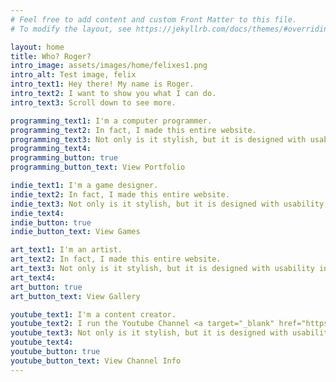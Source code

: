 ```yaml
---
# Feel free to add content and custom Front Matter to this file.
# To modify the layout, see https://jekyllrb.com/docs/themes/#overriding-theme-defaults

layout: home
title: Who? Roger?
intro_image: assets/images/home/felixes1.png
intro_alt: Test image, felix
intro_text1: Hey there! My name is Roger.
intro_text2: I want to show you what I can do.
intro_text3: Scroll down to see more.

programming_text1: I'm a computer programmer.
programming_text2: In fact, I made this entire website.
programming_text3: Not only is it stylish, but it is designed with usability in mind. It's easy to update and modify with blog posts and custom pages without having to modify anything technical.
programming_text4:
programming_button: true
programming_button_text: View Portfolio

indie_text1: I'm a game designer.
indie_text2: In fact, I made this entire website.
indie_text3: Not only is it stylish, but it is designed with usability in mind. It's easy to update and modify with blog posts and custom pages without having to modify anything technical.
indie_text4:
indie_button: true
indie_button_text: View Games

art_text1: I'm an artist.
art_text2: In fact, I made this entire website.
art_text3: Not only is it stylish, but it is designed with usability in mind. It's easy to update and modify with blog posts and custom pages without having to modify anything technical.
art_text4:
art_button: true
art_button_text: View Gallery

youtube_text1: I'm a content creator.
youtube_text2: I run the Youtube Channel <a target="_blank" href="https://www.youtube.com/@PunishedFelix">PunishedFelix.</a>
youtube_text3: Not only is it stylish, but it is designed with usability in mind. It's easy to update and modify with blog posts and custom pages without having to modify anything technical.
youtube_text4:
youtube_button: true
youtube_button_text: View Channel Info
---
```


